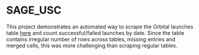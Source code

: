 # SAGE_USC
This project demonstrates an automated way to scrape the Orbital launches table [here](https://en.wikipedia.org/wiki/2019_in_spaceflight#Orbital_launches) and count successful/failed launches by date. Since the table contains irregular number of rows across tables, missing entries and merged cells, this was more challenging than scraping regular tables.
